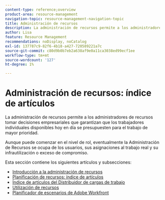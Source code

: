 ```yaml
---
content-type: reference;overview
product-area: resource-management
navigation-topic: resource-management-navigation-topic
title: Administración de recursos
description: La administración de recursos permite a los administradores de recursos tomar decisiones empresariales que garantizan que los trabajadores individuales disponibles hoy en día se presupuesten para el trabajo de mayor prioridad. Aunque puede comenzar en el nivel de rol, eventualmente la Administración de Recursos se preocupa por los usuarios y su infrautilización o exceso de compromiso.
author: Lisa
feature: Resource Management
recommendations: noDisplay, noCatalog
exl-id: 137787c9-82f6-4b18-a427-720589221a7c
source-git-commit: c80d9b0b7eb2a638af9e0a11ca3038ed99ecf1ee
workflow-type: tm+mt
source-wordcount: '127'
ht-degree: 1%

---
```


# Administración de recursos: índice de artículos

<!--Audited: 01/2024-->

La administración de recursos permite a los administradores de recursos tomar decisiones empresariales que garantizan que los trabajadores individuales disponibles hoy en día se presupuesten para el trabajo de mayor prioridad.

Aunque puede comenzar en el nivel de rol, eventualmente la Administración de Recursos se ocupa de los usuarios, sus asignaciones al trabajo real y su infrautilización o exceso de compromiso.

Esta sección contiene los siguientes artículos y subsecciones:

* [Introducción a la administración de recursos](../../resource-mgmt/resource-mgmt-overview/get-started-resource-management.md)
* [Planificación de recursos: índice de artículos](/help/quicksilver/resource-mgmt/resource-planning/resource-planning-overview.md)
* [Índice de artículos del Distribuidor de cargas de trabajo](/help/quicksilver/resource-mgmt/workload-balancer/workload-balancer.md)
* [Utilización de recursos](/help/quicksilver/resource-mgmt/resource-utilization/resource-utilization.md)
* [Planificador de escenarios de Adobe Workfront](/help/quicksilver/scenario-planner/scenario-planning.md)





